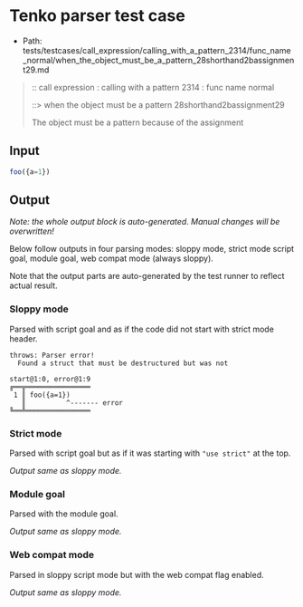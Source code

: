 # Tenko parser test case

- Path: tests/testcases/call_expression/calling_with_a_pattern_2314/func_name_normal/when_the_object_must_be_a_pattern_28shorthand2bassignment29.md

> :: call expression : calling with a pattern 2314 : func name normal
>
> ::> when the object must be a pattern 28shorthand2bassignment29
>
> The object must be a pattern because of the assignment

## Input

`````js
foo({a=1})
`````

## Output

_Note: the whole output block is auto-generated. Manual changes will be overwritten!_

Below follow outputs in four parsing modes: sloppy mode, strict mode script goal, module goal, web compat mode (always sloppy).

Note that the output parts are auto-generated by the test runner to reflect actual result.

### Sloppy mode

Parsed with script goal and as if the code did not start with strict mode header.

`````
throws: Parser error!
  Found a struct that must be destructured but was not

start@1:0, error@1:9
╔══╦════════════════
 1 ║ foo({a=1})
   ║          ^------- error
╚══╩════════════════

`````

### Strict mode

Parsed with script goal but as if it was starting with `"use strict"` at the top.

_Output same as sloppy mode._

### Module goal

Parsed with the module goal.

_Output same as sloppy mode._

### Web compat mode

Parsed in sloppy script mode but with the web compat flag enabled.

_Output same as sloppy mode._
